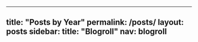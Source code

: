 ---
title: "Posts by Year"
permalink: /posts/
layout: posts
sidebar:
  title: "Blogroll"
  nav: blogroll
  ---
